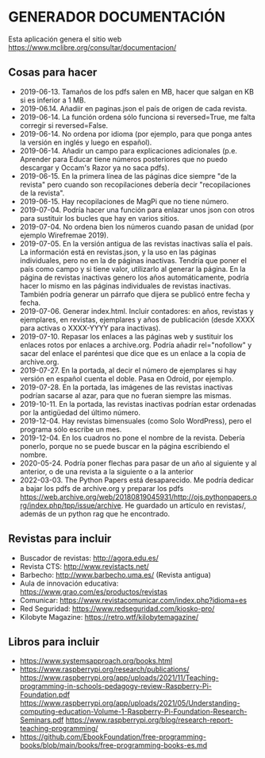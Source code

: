 # GENERADOR DOCUMENTACIÓN

Esta aplicación genera el sitio web https://www.mclibre.org/consultar/documentacion/

## Cosas para hacer

-   2019-06-13. Tamaños de los pdfs salen en MB, hacer que salgan en KB si es inferior a 1 MB.
-   2019-06.14. Añadiir en paginas.json el país de origen de cada revista.
-   2019-06-14. La función ordena sólo funciona si reversed=True, me falta corregir si reversed=False.
-   2019-06-14. No ordena por idioma (por ejemplo, para que ponga antes la versión en inglés y luego en español).
-   2019-06-14. Añadir un campo para explicaciones adicionales (p.e. Aprender para Educar tiene números posteriores que no puedo descargar y Occam's Razor ya no saca pdfs).
-   2019-06-15. En la primera línea de las páginas dice siempre "de la revista" pero cuando son recopilaciones debería decir "recopilaciones de la revista".
-   2019-06-15. Hay recopilaciones de MagPi que no tiene número.
-   2019-07-04. Podría hacer una función para enlazar unos json con otros para sustituir los bucles que hay en varios sitios.
-   2019-07-04. No ordena bien los números cuando pasan de unidad (por ejemplo Wirefremae 2019).
-   2019-07-05. En la versión antigua de las revistas inactivas salía el país. La información está en revistas.json, y la uso en las páginas individuales, pero no en la de páginas inactivas. Tendría que poner el país como campo y si tiene valor, utilizarlo al generar la página. En la página de revistas inactivas genero los años automáticamente, podría hacer lo mismo en las páginas individuales de revistas inactivas. También podría generar un párrafo que dijera se publicó entre fecha y fecha.
-   2019-07-06. Generar index.html. Incluir contadores: en años, revistas y ejemplares, en revistas, ejemplares y años de publicación (desde XXXX para activas o XXXX-YYYY para inactivas).
-   2019-07-10. Repasar los enlaces a las páginas web y sustituir los enlaces rotos por enlaces a archive.org. Podría añadir rel="nofollow" y sacar del enlace el paréntesi que dice que es un enlace a la copia de archive.org.
-   2019-07-27. En la portada, al decir el número de ejemplares si hay versión en español cuenta el doble. Pasa en Odroid, por ejemplo.
-   2019-07-28. En la portada, las imágenes de las revistas inactivas podrían sacarse al azar, para que no fueran siempre las mismas.
-   2019-10-11. En la portada, las revistas inactivas podrían estar ordenadas por la antigüedad del último número.
-   2019-12-04. Hay revistas bimensuales (como Solo WordPress), pero el programa sólo escribe un mes.
-   2019-12-04. En los cuadros no pone el nombre de la revista. Debería ponerlo, porque no se puede buscar en la página escribiendo el nombre.
-   2020-05-24. Podría poner flechas para pasar de un año al siguiente y al anterior, o de una revista a la siguiente o a la anterior
-   2022-03-03. The Python Papers está desaparecido. Me podría dedicar a bajar los pdfs de archive.org y preparar los pdfs https://web.archive.org/web/20180819045931/http://ojs.pythonpapers.org/index.php/tpp/issue/archive. He guardado un artículo en revistas/, además de un python rag que he encontrado.

## Revistas para incluir

-   Buscador de revistas: <http://agora.edu.es/>
-   Revista CTS: <http://www.revistacts.net/>
-   Barbecho: <http://www.barbecho.uma.es/> (Revista antigua)
-   Aula de innovación educativa: <https://www.grao.com/es/productos/revistas>
-   Comunicar: <https://www.revistacomunicar.com/index.php?idioma=es>
-   Red Seguridad: <https://www.redseguridad.com/kiosko-pro/>
-   Kilobyte Magazine: <https://retro.wtf/kilobytemagazine/>

## Libros para incluir

-   https://www.systemsapproach.org/books.html
-   https://www.raspberrypi.org/research/publications/
    https://www.raspberrypi.org/app/uploads/2021/11/Teaching-programming-in-schools-pedagogy-review-Raspberry-Pi-Foundation.pdf
    https://www.raspberrypi.org/app/uploads/2021/05/Understanding-computing-education-Volume-1-Raspberry-Pi-Foundation-Research-Seminars.pdf
    https://www.raspberrypi.org/blog/research-report-teaching-programming/
-   https://github.com/EbookFoundation/free-programming-books/blob/main/books/free-programming-books-es.md


